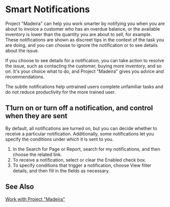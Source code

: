 <properties
	pageTitle="Smart Notifications | Project “Madeira”"
        description="Smart notifications give you advice and recommendations."
        services="project-madeira"
        documentationCenter=""
        authors="edupont04"
/>
<tags
    ms.service="project-madeira"
    ms.topic="article"
    ms.devlang="na"
    ms.tgt_pltfrm="na"
    ms.workload="na"
    ms.date="08/08/2016"
    ms.author="edupont04" />

# Smart Notifications
Project "Madeira" can help you work smarter by notifying you when you are about to invoice a customer who has an overdue balance, or the available inventory is lower than the quantity you are about to sell, for example. These notifications are shown as discreet tips in the context of the task you are doing, and you can choose to ignore the notification or to see details about the issue.  

If you choose to see details for a notification, you can take action to resolve the issue, such as contacting the customer, buying more inventory, and so on. It's your choice what to do, and Project "Madeira" gives you advice and recommendations.  

The subtle notifications help untrained users complete unfamiliar tasks and do not reduce productivity for the more trained user.  

## T1urn on or turn off a notification, and control when they are sent
By default, all notifications are turned on, but you can decide whether to receive a particular notification. Additionally, some notifications let you specify the conditions under which it is sent to you. 
1. In the Search for Page or Report, search for my notifications, and then choose the related link. 
2. To receive a notification, select or clear the Enabled check box. 
3. To specify conditions that trigger a notification, choose View filter details, and then fill in the fields as necessary. 
  
## See Also
[Work with Project "Madeira"](ui-work-product.md)
